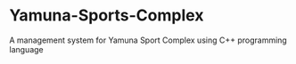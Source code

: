 # Yamuna-Sports-Complex
A management system for Yamuna Sport Complex using C++ programming language
